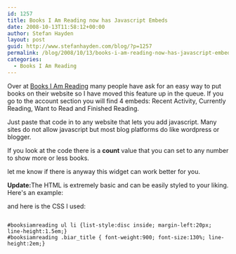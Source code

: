 ```yaml
---
id: 1257
title: Books I Am Reading now has Javascript Embeds
date: 2008-10-13T11:58:12+00:00
author: Stefan Hayden
layout: post
guid: http://www.stefanhayden.com/blog/?p=1257
permalink: /blog/2008/10/13/books-i-am-reading-now-has-javascript-embeds/
categories:
  - Books I Am Reading
---
```

Over at <a href="http://www.booksiamreading.com">Books I Am Reading</a> many people have ask for an easy way to put books on their website so I have moved this feature up in the queue. If you go to the account section you will find 4 embeds: Recent Activity, Currently Reading, Want to Read and Finished Reading.

Just paste that code in to any website that lets you add javascript. Many sites do not allow javascript but most blog platforms do like wordpress or blogger.

If you look at the code there is a <b>count</b> value that you can set to any number to show more or less books.

let me know if there is anyway this widget can work better for you.

<b>Update:</b>The HTML is extremely basic and can be easily styled to your liking. Here's an example:

<script type="text/javascript" src="http://booksiamreading.com/widget/stefanhayden?count=10&type=wanttoread"></script> 
<style>
#booksiamreading ul li {list-style:disc inside; margin-left:20px; line-height:1.5em;}
#booksiamreading .biar_title { font-weight:900; font-size:130%; line-height:2em;}
</style>

and here is the CSS I used:

<code>
#booksiamreading ul li {list-style:disc inside; margin-left:20px; line-height:1.5em;}
#booksiamreading .biar_title { font-weight:900; font-size:130%; line-height:2em;}
</code>
